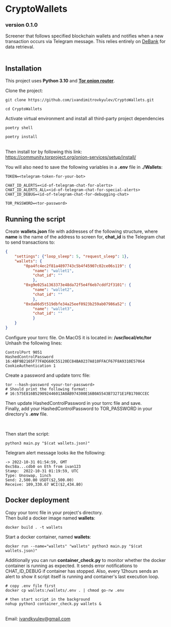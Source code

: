 <h1>CryptoWallets</h1>
<h3>version 0.1.0</h3>

Screener that follows specified blockchain wallets and notifies when a new transaction occurs via Telegram message. This relies entirely on <a href="https://debank.com/">DeBank</a> for data retrieval.
<br><br>

<h2>Installation</h2>

This project uses **Python 3.10** and <a href="https://www.torproject.org/about/history/">**Tor onion router**</a>.

Clone the project:
```shell
git clone https://github.com/ivandimitrovkyulev/CryptoWallets.git

cd CryptoWallets
```

Activate virtual environment and install all third-party project dependencies
```shell
poetry shell

poetry install
```

<br>Then install tor by following this link: https://community.torproject.org/onion-services/setup/install/


You will also need to save the following variables in a **.env** file in **./Wallets**:
```dotenv
TOKEN=<telegram-token-for-your-bot>

CHAT_ID_ALERTS=<id-of-telegram-chat-for-alerts>
CHAT_ID_ALERTS_ALL=<id-of-telegram-chat-for-special-alerts>
CHAT_ID_DEBUG=<id-of-telegram-chat-for-debugging-chat>

TOR_PASSWORD=<tor-password>
```

<h2>Running the script</h2>

Create **wallets.json** file with addresses of the following structure, where **name** is the name of the address to screen for, **chat_id** is the Telegram chat to send transactions to:

```json
{   
    "settings": {"loop_sleep": 5, "request_sleep": 1},
    "wallets": {
        "0pa4fc4ec2f81a4897743c5b4f45907c02ce06s119": {
            "name": "wallet1",
            "chat_id": ""
            },
        "0xg9e025a1363373e48da72f5e4f6eb7cddf2f3101": {
            "name": "wallet2",
            "chat_id": ""
            },
        "0xda86d5t519dbfe34a25eef0923b259ab07986a52": {
            "name": "wallet3",
            "chat_id": ""
            }
    }
}
```

Configure your torrc file. On MacOS it is located in: **/usr/local/etc/tor** <br>
Unhash the following lines:
```shell
ControlPort 9051
HashedControlPassword 16:4BF9B2165F77FADG60C55120EC84BA0237A810FFACF67F8A9310E570G4
CookieAuthentication 1
```
Create a password and update torrc file:
```shell
tor --hash-password <your-tor-password>
# Should print the following format: 
# 16:575E816B529092446013A0AB974300E16B0A5543B73271E1FB1708CCEC
```
Then update HashedControlPassword in your torrc file and save. <br>
Finally, add your HashedControlPassword to TOR_PASSWORD in your directory's **.env** file.

<br>

Then start the script:
```shell
python3 main.py "$(cat wallets.json)"
```
Telegram alert message looks ike the following:
```text
-> 2022-10-31 01:54:59, GMT
0xc58a...cdb0 on Eth from ivan123
Stamp:  2022-10-31 01:19:59, UTC
Type: Unoswap, 1inch
Send: 2,500.00 USDT($2,500.00)
Receive: 109,330.67 WCI($2,434.80)
```

<h2>Docker deployment</h2>

Copy your torrc file in your project's directory.
<br>
Then build a docker image named **wallets**:
```shell
docker build . -t wallets
```

Start a docker container, named **wallets**:
```shell
docker run --name="wallets" "wallets" python3 main.py "$(cat wallets.json)"
```

Additionally you can run **container_check.py** to monitor whether the docker container is running as expected. It sends error notifications to CHAT_ID_DEBUG if container has stopped. Also, every 12hours sends an alert to show it script itself is running and container's last execution loop.

```shell
# copy .env file first
docker cp wallets:/wallets/.env . | chmod go-rw .env

# then start script in the background
nohup python3 container_check.py wallets &
```


<br/>Email: ivandkyulev@gmail.com